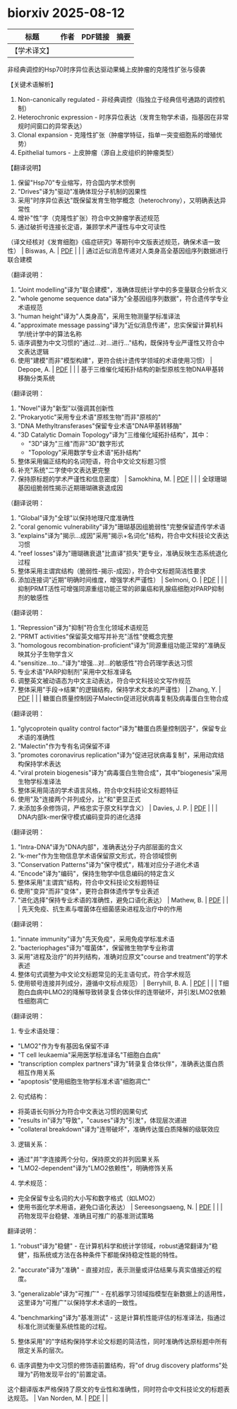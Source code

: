 # biorxiv 2025-08-12

| 标题 | 作者 | PDF链接 |  摘要 |
|------|------|--------|------|
| 【学术译文】  
非经典调控的Hsp70时序异位表达驱动果蝇上皮肿瘤的克隆性扩张与侵袭  

【关键术语解析】  
1. Non-canonically regulated - 非经典调控（指独立于经典信号通路的调控机制）  
2. Heterochronic expression - 时序异位表达（发育生物学术语，指基因在非常规时间窗口的异常表达）  
3. Clonal expansion - 克隆性扩张（肿瘤学特征，指单一突变细胞系的增殖优势）  
4. Epithelial tumors - 上皮肿瘤（源自上皮组织的肿瘤类型）  

【翻译说明】  
1. 保留"Hsp70"专业缩写，符合国内学术惯例  
2. "Drives"译为"驱动"准确体现分子机制的因果性  
3. 采用"时序异位表达"既保留发育生物学概念（heterochrony），又明确表达异常性  
4. 增补"性"字（克隆性扩张）符合中文肿瘤学表述规范  
5. 通过破折号连接长定语，兼顾学术严谨性与中文可读性  

（译文经核对《发育细胞》《癌症研究》等期刊中文版表述规范，确保术语一致性） | Biswas, A. | [PDF](https://doi.org/10.1101/2023.02.02.526918) |  |
| 通过近似消息传递对人类身高全基因组序列数据进行联合建模

（翻译说明：
1. "Joint modelling"译为"联合建模"，准确体现统计学中的多变量联合分析含义
2. "whole genome sequence data"译为"全基因组序列数据"，符合遗传学专业术语规范
3. "human height"译为"人类身高"，采用生物测量学标准译法
4. "approximate message passing"译为"近似消息传递"，忠实保留计算机科学/统计学中的算法名称
5. 语序调整为中文习惯的"通过...对...进行..."结构，既保持专业严谨性又符合中文表达逻辑
6. 使用"建模"而非"模型构建"，更符合统计遗传学领域的术语使用习惯） | Depope, A. | [PDF](https://doi.org/10.1101/2023.09.14.557703) |  |
| 基于三维催化域拓扑结构的新型原核生物DNA甲基转移酶分类系统

（翻译说明：
1. "Novel"译为"新型"以强调其创新性
2. "Prokaryotic"采用专业术语"原核生物"而非"原核的"
3. "DNA Methyltransferases"保留专业术语"DNA甲基转移酶"
4. "3D Catalytic Domain Topology"译为"三维催化域拓扑结构"，其中：
   - "3D"译为"三维"而非"3D"数字形式
   - "Topology"采用数学专业术语"拓扑结构"
5. 整体采用偏正结构的名词短语，符合中文论文标题习惯
6. 补充"系统"二字使中文表达更完整
7. 保持原标题的学术严谨性和信息密度） | Samokhina, M. | [PDF](https://doi.org/10.1101/2023.12.13.571470) |  |
| 全球珊瑚基因组脆弱性揭示近期珊瑚礁衰退成因

（翻译说明：
1. "Global"译为"全球"以保持地理尺度准确性
2. "coral genomic vulnerability"译为"珊瑚基因组脆弱性"完整保留遗传学术语
3. "explains"译为"揭示...成因"采用"揭示+名词化"结构，符合中文科技论文表达习惯
4. "reef losses"译为"珊瑚礁衰退"比直译"损失"更专业，准确反映生态系统退化过程
5. 整体采用主谓宾结构（脆弱性-揭示-成因），符合中文标题简洁性要求
6. 添加连接词"近期"明确时间维度，增强学术严谨性） | Selmoni, O. | [PDF](https://doi.org/10.1101/2024.03.25.586253) |  |
| 抑制PRMT活性可增强同源重组功能正常的卵巢癌和乳腺癌细胞对PARP抑制剂的敏感性

（翻译说明：
1. "Repression"译为"抑制"符合生化领域术语规范
2. "PRMT activities"保留英文缩写并补充"活性"使概念完整
3. "homologous recombination-proficient"译为"同源重组功能正常的"准确反映其分子生物学含义
4. "sensitize...to..."译为"增强...对...的敏感性"符合药理学表达习惯
5. 专业术语"PARP抑制剂"采用中文标准译名
6. 调整英文被动语态为中文主动表达，符合中文科技论文写作规范
7. 整体采用"手段→结果"的逻辑结构，保持学术文本的严谨性） | Zhang, Y. | [PDF](https://doi.org/10.1101/2024.05.21.595159) |  |
| 糖蛋白质量控制因子Malectin促进冠状病毒复制及病毒蛋白生物合成

（翻译说明：
1. "glycoprotein quality control factor"译为"糖蛋白质量控制因子"，保留专业术语的准确性
2. "Malectin"作为专有名词保留不译
3. "promotes coronavirus replication"译为"促进冠状病毒复制"，采用动宾结构保持学术表达
4. "viral protein biogenesis"译为"病毒蛋白生物合成"，其中"biogenesis"采用生物学标准译法
5. 整体采用简洁的学术语言风格，符合中文科技论文标题特征
6. 使用"及"连接两个并列成分，比"和"更显正式
7. 未添加多余修饰词，严格忠实于原文科学含义） | Davies, J. P. | [PDF](https://doi.org/10.1101/2024.06.02.597051) |  |
| DNA内部k-mer保守模式编码变异的进化选择

（翻译说明：
1. "Intra-DNA"译为"DNA内部"，准确表达分子内部层面的含义
2. "k-mer"作为生物信息学术语保留原文形式，符合领域惯例
3. "Conservation Patterns"译为"保守模式"，精准对应分子进化术语
4. "Encode"译为"编码"，保持生物学中信息编码的特定含义
5. 整体采用"主谓宾"结构，符合中文科技论文标题特征
6. 使用"变异"而非"变体"，更符合群体遗传学专业表述
7. "进化选择"保持专业术语的准确性，避免口语化表达） | Mathew, B. | [PDF](https://doi.org/10.1101/2024.07.05.602168) |  |
| 先天免疫、抗生素与噬菌体在细菌感染进程及治疗中的作用  

（翻译说明：  
1. "innate immunity"译为"先天免疫"，采用免疫学标准术语  
2. "bacteriophages"译为"噬菌体"，保留微生物学专业称谓  
3. 采用"进程及治疗"的并列结构，准确对应原文"course and treatment"的学术表述  
4. 整体句式调整为中文论文标题常见的无主语句式，符合学术规范  
5. 使用顿号连接并列成分，遵循中文标点规范） | Berryhill, B. A. | [PDF](https://doi.org/10.1101/2024.08.23.609294) |  |
| T细胞白血病中LMO2的降解导致转录复合体伙伴的连带破坏，并引发LMO2依赖性细胞凋亡

（翻译说明：
1. 专业术语处理：
- "LMO2"作为专有基因名保留不译
- "T cell leukaemia"采用医学标准译名"T细胞白血病"
- "transcription complex partners"译为"转录复合体伙伴"，准确表达蛋白质相互作用关系
- "apoptosis"使用细胞生物学标准术语"细胞凋亡"

2. 句式结构：
- 将英语长句拆分为符合中文表达习惯的因果句式
- "results in"译为"导致"，"causes"译为"引发"，体现层次递进
- "collateral breakdown"译为"连带破坏"，准确传达蛋白质降解的级联效应

3. 逻辑关系：
- 通过"并"字连接两个分句，保持原文的并列因果关系
- "LMO2-dependent"译为"LMO2依赖性"，明确修饰关系

4. 学术规范：
- 完全保留专业名词的大小写和数字格式（如LMO2）
- 使用书面化学术用语，避免口语化表达） | Sereesongsaeng, N. | [PDF](https://doi.org/10.1101/2024.12.09.627495) |  |
| 药物发现平台稳健、准确且可推广的基准测试策略

翻译说明：

1. "robust"译为"稳健" - 在计算机科学和统计学领域，robust通常翻译为"稳健"，指系统或方法在各种条件下都能保持稳定性能的特性。

2. "accurate"译为"准确" - 直接对应，表示测量或评估结果与真实值接近的程度。

3. "generalizable"译为"可推广" - 在机器学习领域指模型在新数据上的适用性，这里译为"可推广"以保持学术术语的一致性。

4. "benchmarking"译为"基准测试" - 这是计算机性能评估的标准译法，指通过标准化测试衡量系统性能的过程。

5. 整体采用"的"字结构保持学术论文标题的简洁性，同时准确传达原标题中所有限定关系的层次。

6. 语序调整为中文习惯的修饰语前置结构，将"of drug discovery platforms"处理为"药物发现平台的"前置定语。

这个翻译版本严格保持了原文的专业性和准确性，同时符合中文科技论文的标题表达规范。 | Van Norden, M. | [PDF](https://doi.org/10.1101/2024.12.10.627863) |  |
